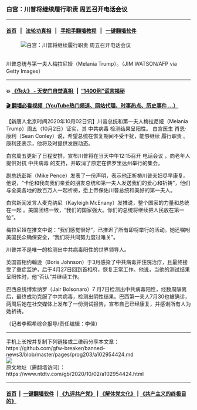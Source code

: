 ### 白宫：川普将继续履行职责 周五召开电话会议
------------------------

#### [首页](https://github.com/gfw-breaker/banned-news3/blob/master/README.md) &nbsp;&nbsp;|&nbsp;&nbsp; [法轮功真相](https://github.com/begood0513/basic/blob/master/README.md)  &nbsp;&nbsp;|&nbsp;&nbsp; [手把手翻墙教程](https://github.com/gfw-breaker/guides/wiki)  &nbsp;&nbsp;|&nbsp;&nbsp; [一键翻墙软件](https://github.com/gfw-breaker/nogfw/blob/master/README.md)  



<div><div class="featured_image">
 <figure>
  <img alt="白宫：川普将继续履行职责 周五召开电话会议" src="https://i.ntdtv.com/assets/uploads/2020/10/439-800x450.jpg"/>
 </figure><br/>
 <span class="caption">
  川普总统与第一夫人梅拉尼娅（Melania Trump）。（JIM WATSON/AFP via Getty Images）
 </span>
</div>
</div><hr/>

#### 💥 [《伪火》 - 天安门自焚真相 ](http://158.247.195.190:10000/videos/blog/weihuo.html)&nbsp; |&nbsp; [“1400例”谎言揭秘  ](http://158.247.195.190:10000/videos/blog/jiexi1400.html)

#### [ 🎬  翻墙必看视频（YouTube热门频道、网站代理、时事热点、历史事件 ...）](https://github.com/gfw-breaker/links/blob/master/banned.md)

<div><div class="post_content" itemprop="articleBody">
 <p>
  【新唐人北京时间2020年10月02日讯】川普总统和第一夫人梅拉尼娅（Melania Trump）周五（10月2日）证实，其
  <ok href="https://www.ntdtv.com/gb/中共病毒.htm">
   中共病毒
  </ok>
  检测结果呈阳性。
  <ok href="https://www.ntdtv.com/gb/白宫医生.htm">
   白宫医生
  </ok>
  肖恩·康利（Sean Conley）说，希望总统在恢复期间不受干扰，能够继续
  <ok href="https://www.ntdtv.com/gb/履行职责.htm">
   履行职责
  </ok>
  。康利还表示，他将及时提供发展动态。
 </p>
 <p>
  白宫周五更新了日程安排，宣布川普将在当天中午12:15召开
  <ok href="https://www.ntdtv.com/gb/电话会议.htm">
   电话会议
  </ok>
  ，向老年人提供对抗
  <ok href="https://www.ntdtv.com/gb/中共病毒.htm">
   中共病毒
  </ok>
  的支持，并取消了原定在佛罗里达州举行的集会。
 </p>
 <p>
  副总统彭斯（Mike Pence）发表了一份声明，表示他正祈祷川普夫妇尽早康复。他说，“卡伦和我向我们亲爱的朋友总统和第一夫人发送我们的爱心和祈祷”，他们与全美各地的数百万人一起祈祷，愿上帝保佑川普总统和美好的第一夫人。
 </p>
 <p>
  白宫新闻发言人麦克纳尼（Kayleigh McEnany）发推说，整个国家的力量和总统在一起 。美国团结一致，“我们的国家强大。你们的总统将继续把人民放在第一位”。
 </p>
 <p>
  梅拉尼娅在推文中说：“我们感觉很好”，已推迟了所有即将举行的活动。她还嘱咐美国民众确保安全，“我们将共同努力度过难关”。
 </p>
 <p>
  川普并不是唯一的检测出中共病毒阳性的世界领导人。
 </p>
 <p>
  英国首相约翰逊（Boris Johnson）于3月感染了中共病毒并住院治疗，且最终接受了重症监护，后于4月27日回到首相府，恢复正常工作。他说，当他的测试结果呈阳性时，他“否认”并继续工作。
 </p>
 <p>
  巴西总统博索纳罗（Jair Bolsonaro）7 月7日检测出中共病毒阳性，经数周隔离后，最终成功克服了中共病毒，检测出阴性结果。巴西第一夫人7月30也被确诊，两周后她在社交媒体上发布了一份测试报告，宣布自己已经康复，并感谢所有人为她祈祷。
 </p>
 <p>
  （记者李昭希综合报导/责任编辑：李佳）
 </p>
 <div class="single_ad">
 </div>
</div>
</div>
<hr/>
手机上长按并复制下列链接或二维码分享本文章：<br/>
https://github.com/gfw-breaker/banned-news3/blob/master/pages/prog203/a102954424.md <br/>
<a href='https://github.com/gfw-breaker/banned-news3/blob/master/pages/prog203/a102954424.md'><img src='https://github.com/gfw-breaker/banned-news3/blob/master/pages/prog203/a102954424.md.png'/></a> <br/>
原文地址（需翻墙访问）：https://www.ntdtv.com/gb/2020/10/02/a102954424.html


------------------------
#### [首页](https://github.com/gfw-breaker/banned-news3/blob/master/README.md) &nbsp;|&nbsp; [一键翻墙软件](https://github.com/gfw-breaker/nogfw/blob/master/README.md) &nbsp;| [《九评共产党》](https://github.com/gfw-breaker/9ping.md/blob/master/README.md#九评之一评共产党是什么) | [《解体党文化》](https://github.com/gfw-breaker/jtdwh.md/blob/master/README.md) | [《共产主义的终极目的》](https://github.com/gfw-breaker/gczydzjmd.md/blob/master/README.md)


<img src='http://gfw-breaker.win/banned-news3/pages/prog203/a102954424.md' width='0px' height='0px'/>